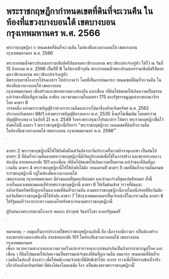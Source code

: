 
# พระราชกฤษฎีกากำหนดเขตที่ดินที่จะเวนคืน ในท้องที่แขวงบางบอนใต้ เขตบางบอน กรุงเทพมหานคร พ.ศ. 2566
      
      

      
      

 
 
พระราชกฤษฎีกา 
ก าหนดเขตที่ดินที่จะเวนคืน 
ในท้องที่แขวงบางบอนใต้  เขตบางบอน  กรุงเทพมหานคร 
พ.ศ.  2566 
 
 
พระบาทสมเด็จพระปรเมนทรรามาธิบดีศรีสินทรมหาวชิราลงกรณ 
พระวชิรเกล้าเจ้าอยู่หัว 
ให้ไว้  ณ  วันที่  15  สิงหาคม  พ.ศ.  2566 
เป็นปีที่  8  ในรัชกาลปัจจุบัน 
พระบาทสมเด็จพระปรเมนทรรามาธิบดีศรีสินทรมหาวชิราลงกรณ  พระวชิรเกล้าเจ้าอยู่หัว   
มีพระบรมราชโองการโปรดเกล้าฯ  ให้ประกาศว่า 
โดยที่เป็นการสมควรก าหนดเขตที่ดินที่จะเวนคืน  ในท้องที่แขวงบางบอนใต้  เขตบางบอน  
กรุงเทพมหานคร  เพื่อสร้างและขยายทางหลวงท้องถิ่น  และเพื่อน าที่ดินไปชดเชยให้เกิดความเป็นธรรม
แก่เจ้าของที่ดินที่ถูกเวนคืน 
อาศัยอ านาจตามความในมาตรา  175  ของรัฐธรรมนูญแห่งราชอาณาจักรไทย  มาตรา  8   
วรรคหนึ่ง  แห่งพระราชบัญญัติว่าด้วยการเวนคืนและการได้มาซึ่งอสังหาริมทรัพย์  พ.ศ.  2562   
ประกอบกับมาตรา  68/1  แห่งพระราชบัญญัติทางหลวง  พ.ศ.  2535  ซึ่งแก้ไขเพิ่มเติม 
โดยพระราชบัญญัติทางหลวง  (ฉบับที่  2)  พ.ศ.  2549  จึงทรงพระกรุณาโปรดเกล้าฯ  ให้ตรา 
พระราชกฤษฎีกาขึ้นไว้  ดังต่อไปนี้ 
มาตรา 1 พระราชกฤษฎีกานี้เรียกว่า  "พระราชกฤษฎีกาก าหนดเขตที่ดินที่จะเวนคืน   
ในท้องที่แขวงบางบอนใต้  เขตบางบอน  กรุงเทพมหานคร  พ.ศ.  2566" 
้
 
่
 

มาตรา 2 พระราชกฤษฎีกานี้ให้ใช้บังคับตั้งแต่วันถัดจากวันประกาศในราชกิจจานุเบกษา
เป็นต้นไป 
มาตรา 3 ที่ดินที่จะเวนคืนตามพระราชกฤษฎีกานี้มีวัตถุประสงค์เพื่อใช้ในการสร้าง 
และขยายทางหลวงท้องถิ่น  สายซอยเอกชัย  101  และเพื่อน าที่ดินไปชดเชยให้เกิดความเป็นธรรม 
แก่เจ้าของที่ดินที่ถูกเวนคืน 
มาตรา 4 พระราชกฤษฎีกานี้ให้ใช้บังคับได้มีก าหนดสามปี 
มาตรา 5 เขตที่ดินที่จะเวนคืนตามพระราชกฤษฎีกานี้  อยู่ในท้องที่แขวงบางบอนใต้   
เขตบางบอน  กรุงเทพมหานคร  มีส่วนแคบที่สุดหกสิบเมตร  และส่วนกว้างที่สุดแปดสิบเมตร  ทั้งนี้  
ภายในแนวเขตตามแผนที่ท้ายพระราชกฤษฎีกานี้ 
มาตรา 6 ให้เริ่มต้นเข้าส ารวจที่ดินและอสังหาริมทรัพย์ที่อยู่ภายในแนวเขตที่ดินที่จะเวนคืน
ตามพระราชกฤษฎีกานี้ภายในหนึ่งร้อยยี่สิบวันนับแต่วันที่พระราชกฤษฎีกานี้ใช้บังคับ 
มาตรา 7 ให้กรุงเทพมหานครเป็นเจ้าหน้าที่ในการเวนคืน 
มาตรา 8 ให้รัฐมนตรีว่าการกระทรวงมหาดไทยรักษาการตามพระราชกฤษฎีกานี้ 
 
ผู้รับสนองพระบรมราชโองการ 
พลเอก ประยุทธ์  จันทร์โอชา 
นายกรัฐมนตรี 
้
 
่
 



หมายเหตุ  :-  เหตุผลในการประกาศใช้พระราชกฤษฎีกาฉบับนี้  คือ  เนื่องจากมีความจ าเป็นต้องสร้าง 
และขยายทางหลวงท้องถิ่น  สายซอยเอกชัย  101  ในท้องที่แขวงบางบอนใต้  เขตบางบอน  กรุงเทพมหานคร  
เพื่ออ านวยความสะดวกและความรวดเร็วแก่การจราจรและการขนส่งอันเป็นกิจการสาธารณูปโภค  และเพื่อน า
ที่ดินไปชดเชยให้เกิดความเป็นธรรมแก่เจ้าของที่ดินที่ถูกเวนคืน  สมควรก าหนดเขตที่ดินที่จะเวนคืนในท้องที่
ดังกล่าว  เพื่อให้พนักงานเจ้าหน้าที่มีสิทธิเข้าไปท าการส ารวจเพื่อให้ทราบข้อเท็จจริงเกี่ยวกับอสังหาริมทรัพย์ 
ที่ต้องได้มาโดยแน่ชัด  จึงจ าเป็นต้องตราพระราชกฤษฎีกานี้ 
้
 
่
 
